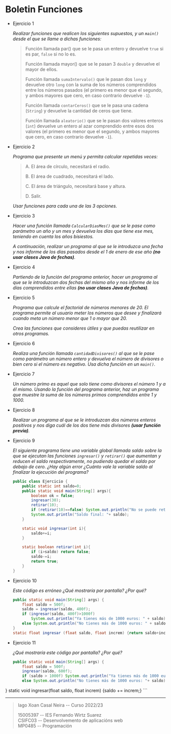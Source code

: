 # Boletin Funciones
- Ejercicio 1

	*Realizar funciones que realicen los siguientes supuestos, y un
`main()` desde el que se llame a dichas funciones:*

	> Función llamada par() que se le pasa un entero y devuelve `true` si es par, `false` si no lo es.
	> 
	> Función llamada mayor() que se le pasan 3 `double` y devuelve el mayor de ellos.
	> 
	> Función llamada `sumaIntervalo()` que le pasan dos `long` y devuelve otro `long` con la suma de los números comprendidos entre los números pasados (el primero es menor que el segundo, y ambos mayores que cero, en caso contrario devuelve `-1`).
	> 
	> Función llamada `contarCeros()` que se le pasa una cadena (`String`) y devuelve la cantidad de ceros que tiene.
	> 
	> Función llamada `aleatorio()` que se le pasan dos valores enteros (`int`) devuelve un entero al azar comprendido entre esos dos valores (el primero es menor que el segundo, y ambos mayores que cero, en caso contrario devuelve `-1`).

- Ejercicio 2

	*Programa que presente un menú y permita calcular repetidas veces:*

	> A. El área de círculo, necesitará el radio.
	> 
	> B. El área de cuadrado, necesitará el lado.
	> 
	> C. El área de triángulo, necesitará base y altura.
	> 
	> D. Salir. 

	*Usar funciones para cada una de las 3 opciones.*

- Ejercicio 3

	*Hacer una función llamada
`CalcularDiasMes()` que se le pase como parámetro un año y un mes y devuelva los días que tiene ese mes, teniendo en cuenta los años bisiestos.*

	*A continuación, realizar un programa al que se le introduzca una fecha y nos informe de los días pasados desde el 1 de enero
de ese año **(no usar clases Java de fechas)**.*

- Ejercicio 4

	*Partiendo de la función del programa anterior, hacer un programa al que se le introduzcan dos fechas del mismo año y nos informe de los días comprendidos entre ellas **(no usar clases Java de fechas)**.*

- Ejercicio 5

	*Programa que calcule el factorial de números menores de 20. El programa permite al usuario meter los números que desee y finalizará cuando meta un número menor que 1 o mayor que 20.*

	*Crea las funciones que consideres útiles y que puedas reutilizar en otros programas.*

- Ejercicio 6

	*Realiza una función llamada `cantidadDivisores()` al que se le pase como parámetro un número entero y devuelva el número de divisores o bien cero si el número es negativo. Usa dicha función en un `main()`.*

- Ejercicio 7

	*Un número primo es aquel que solo tiene como divisores el número 1 y a él mismo. Usando la función del programa anterior, haz un programa que muestre la suma de los números primos comprendidos entre 1 y 1000.*

- Ejercicio 8

	*Realizar un programa al que se le introduzcan dos números enteros positivos y nos diga cuál de los dos tiene más divisores **(usar función previa)**.*

- Ejercicio 9

	*El siguiente programa tiene una variable global llamada saldo sobre la que se ejecutan las funciones `ingresar()` y `retirar()` que aumentan y reducen el saldo respectivamente, no pudiendo quedar el saldo por debajo de cero. ¿Hay algún error ¿Cuánto vale la variable saldo al finalizar la ejecución del programa?*

	```java
	public class Ejercicio {
		public static int saldo=0;
		public static void main(String[] args){
			boolean ok = false;
			ingresar(30);
			retirar(10);
			if (retirar(10)==false) System.out.println("No se puede retirar tanto");
			System.out.println("Saldo final: "+ saldo);
		}

		static void ingresar(int i){
			saldo+=i;
		}

		static boolean retirar(int i){
			if (i>saldo) return false;
			saldo-=i;
			return true;
		}
	}
	```
- Ejercicio 10

	*Este código es erróneo ¿Qué mostraría por pantalla? ¿Por qué?*

	```java
	public static void main(String[] args) {
		float saldo = 500f;
		saldo = ingresar(saldo, 400f);
		if (ingresar(saldo, 400f)>1000f)
			System.out.println("Ya tienes más de 1000 euros: " + saldo);
		else System.out.println("No tienes más de 1000 euros: " + saldo);
	}
	static float ingresar (float saldo, float increm) {return saldo+increm;}
	```
- Ejercicio 11

	*¿Qué mostraría este código por pantalla? ¿Por qué?*

	```java
	public static void main(String[] args) {
		float saldo = 500f;
		ingresar(saldo, 600f);
		if (saldo > 1000f) System.out.println("Ya tienes más de 1000 euros: " + saldo):
		else System.out.println("No tienes más de 1000 euros: "+ saldo);
}
static void ingresar(float saldo, float increm) {saldo += increm;} 
	```

---
> Iago Xoan Casal Neira -- Curso 2022/23
> 
> 15005397 -- IES Fernando Wirtz Suarez\
> CSIFC03 -- Desenvolvemento de aplicacións web\
> MP0485 -- Programación